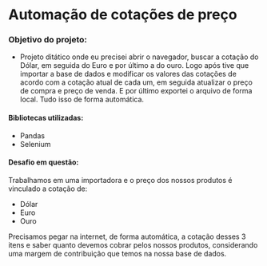# Automação de cotações de preço

### Objetivo do projeto:

- Projeto ditático onde eu precisei abrir o navegador, buscar a cotação do Dólar, em seguida do Euro e por último a do ouro. Logo após tive que importar a base de dados e modificar os valores das cotações de acordo com a cotação atual de cada um, em seguida atualizar o preço de compra e preço de venda. E por último exportei o arquivo de forma local. Tudo isso de forma automática.

#### Bibliotecas utilizadas:

- Pandas
- Selenium 

#### Desafio em questão: 

Trabalhamos em uma importadora e o preço dos nossos produtos é vinculado a cotação de:
- Dólar
- Euro
- Ouro

Precisamos pegar na internet, de forma automática, a cotação desses 3 itens e saber quanto devemos cobrar pelos nossos produtos, considerando uma margem de contribuição que temos na nossa base de dados.

